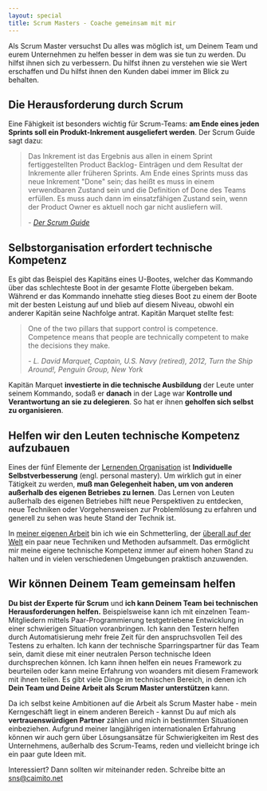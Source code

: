 ```yaml
---
layout: special
title: Scrum Masters - Coache gemeinsam mit mir
---
```

Als Scrum Master versuchst Du alles was möglich ist, um Deinem Team und eurem Unternehmen zu helfen besser in dem was sie tun zu werden. Du hilfst ihnen sich zu verbessern. Du hilfst ihnen zu verstehen wie sie Wert erschaffen und Du hilfst ihnen den Kunden dabei immer im Blick zu behalten.

## Die Herausforderung durch Scrum
Eine Fähigkeit ist besonders wichtig für Scrum-Teams: **am Ende eines jeden Sprints soll ein Produkt-Inkrement ausgeliefert werden**. Der Scrum Guide sagt dazu:

<blockquote>
	<p>Das Inkrement ist das Ergebnis aus allen in einem Sprint fertiggestellten Product Backlog- Einträgen und dem Resultat der Inkremente aller früheren Sprints. Am Ende eines Sprints muss das neue Inkrement "Done" sein; das heißt es muss in einem verwendbaren Zustand sein und die Definition of Done des Teams erfüllen. Es muss auch dann im einsatzfähigen Zustand sein, wenn der Product Owner es aktuell noch gar nicht ausliefern will.</p>
	<footer>
		- <cite><a href="http://www.scrumguides.org/docs/scrumguide/v1/Scrum-Guide-DE.pdf#zoom=100">Der Scrum Guide</a></cite>
	</footer>
</blockquote>

## Selbstorganisation erfordert technische Kompetenz
Es gibt das Beispiel des Kapitäns eines U-Bootes, welcher das Kommando über das schlechteste Boot in der gesamte Flotte übergeben bekam. Während er das Kommando innehatte stieg dieses Boot zu einem der Boote mit der besten Leistung auf und blieb auf diesem Niveau, obwohl ein anderer Kapitän seine Nachfolge antrat. Kapitän Marquet stellte fest:

<blockquote>
	<p>One of the two pillars that support control is competence. Competence means that people are technically competent to make the decisions they make.</p>
	<footer>
		- <cite>L. David Marquet, Captain, U.S. Navy (retired), 2012, Turn the Ship Around!, Penguin Group, New York</cite>
	</footer>
</blockquote>

Kapitän Marquet **investierte in die technische Ausbildung** der Leute unter seinem Kommando, sodaß er **danach** in der Lage war **Kontrolle und Verantwortung an sie zu delegieren**. So hat er ihnen **geholfen sich selbst zu organisieren**.

## Helfen wir den Leuten technische Kompetenz aufzubauen
Eines der fünf Elemente der [Lernenden Organisation](http://de.wikipedia.org/wiki/Lernende_Organisation) ist **Individuelle Selbstverbesserung** (engl. personal mastery). Um wirklich gut in einer Tätigkeit zu werden, **muß man Gelegenheit haben, um von anderen außerhalb des eigenen Betriebes zu lernen**. Das Lernen von Leuten außerhalb des eigenen Betriebes hilft neue Perspektiven zu entdecken, neue Techniken oder Vorgehensweisen zur Problemlösung zu erfahren und generell zu sehen was heute Stand der Technik ist.

In [meiner eigenen Arbeit](/resume/) bin ich wie ein Schmetterling, der [überall auf der Welt](/resume/) ein paar neue Techniken und Methoden aufsammelt. Das ermöglicht mir meine eigene technische Kompetenz immer auf einem hohen Stand zu halten und in vielen verschiedenen Umgebungen praktisch anzuwenden.

## Wir können Deinem Team gemeinsam helfen
**Du bist der Experte für Scrum** und **ich kann Deinem Team bei technischen Herausforderungen helfen.** Beispielsweise kann ich mit einzelnen Team-Mitgliedern mittels Paar-Programmierung testgetriebene Entwicklung in einer schwierigen Situation voranbringen. Ich kann den Testern helfen durch Automatisierung mehr freie Zeit für den anspruchsvollen Teil des Testens zu erhalten. Ich kann der technische Sparringspartner für das Team sein, damit diese mit einer neutralen Person technische Ideen durchsprechen können. Ich kann ihnen helfen ein neues Framework zu beurteilen oder kann meine Erfahrung von woanders mit diesem Framework mit ihnen teilen. Es gibt viele Dinge im technischen Bereich, in denen ich **Dein Team und Deine Arbeit als Scrum Master unterstützen** kann.

Da ich selbst keine Ambitionen auf die Arbeit als Scrum Master habe - mein Kerngeschäft liegt in einem anderen Bereich - kannst Du auf mich als **vertrauenswürdigen Partner** zählen und mich in bestimmten Situationen einbeziehen. Aufgrund meiner langjährigen internationalen Erfahrung können wir auch gern über Lösungsansätze für Schwierigkeiten im Rest des Unternehmens, außerhalb des Scrum-Teams, reden und vielleicht bringe ich ein paar gute Ideen mit.

Interessiert? Dann sollten wir miteinander reden. Schreibe bitte an sns@caimito.net
